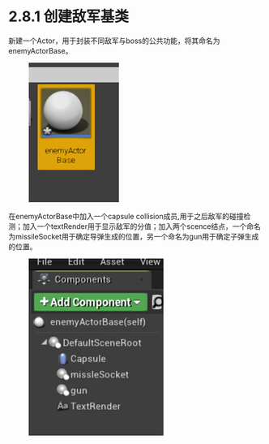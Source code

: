 # 2.8.1 创建敌军基类

新建一个Actor，用于封装不同敌军与boss的公共功能，将其命名为enemyActorBase。

<figure><img src="../../.gitbook/assets/image (149).png" alt=""><figcaption></figcaption></figure>

在enemyActorBase中加入一个capsule collision成员,用于之后敌军的碰撞检测；加入一个textRender用于显示敌军的分值；加入两个scence结点，一个命名为missileSocket用于确定导弹生成的位置，另一个命名为gun用于确定子弹生成的位置。

<figure><img src="../../.gitbook/assets/image (114).png" alt=""><figcaption></figcaption></figure>
